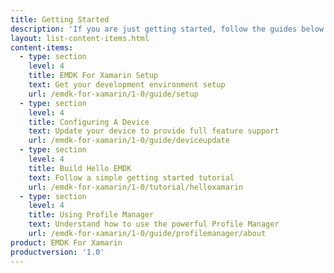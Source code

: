 ```yaml
---
title: Getting Started
description: 'If you are just getting started, follow the guides below to get your development environment setup properly and understand the foundations for using the EMDK for Xamarin features.'
layout: list-content-items.html
content-items:
  - type: section
    level: 4
    title: EMDK For Xamarin Setup
    text: Get your development environment setup
    url: /emdk-for-xamarin/1-0/guide/setup
  - type: section
    level: 4
    title: Configuring A Device
    text: Update your device to provide full feature support
    url: /emdk-for-xamarin/1-0/guide/deviceupdate
  - type: section
    level: 4
    title: Build Hello EMDK
    text: Follow a simple getting started tutorial
    url: /emdk-for-xamarin/1-0/tutorial/helloxamarin
  - type: section
    level: 4
    title: Using Profile Manager
    text: Understand how to use the powerful Profile Manager
    url: /emdk-for-xamarin/1-0/guide/profilemanager/about
product: EMDK For Xamarin
productversion: '1.0'
---
```

           












